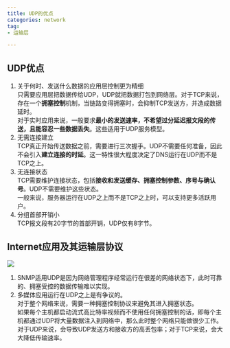 ```yaml
---
title: UDP的优点  
categories: network  
tag:    
- 运输层

---
```


## UDP优点
1. 关于何时、发送什么数据的应用层控制更为精细    
    只需要应用层把数据传给UDP，UDP就把数据打包到网络层。对于TCP来说，存在一个**拥塞控制**机制，当链路变得拥塞时，会抑制TCP发送方，并造成数据延时。  
    对于实时应用来说，一般要求**最小的发送速率，不希望过分延迟报文段的传送，且能容忍一些数据丢失**。这些适用于UDP服务模型。
2. 无需连接建立  
    TCP真正开始传送数据之前，需要进行三次握手。UDP不需要任何准备，因此不会引入**建立连接的时延**。这一特性很大程度决定了DNS运行在UDP而不是TCP之上。  
3. 无连接状态  
    TCP需要维护连接状态，包括**接收和发送缓存、拥塞控制参数、序号与确认号**。UDP不需要维护这些状态。  
    一般来说，服务器运行在UDP之上而不是TCP之上时，可以支持更多活跃用户。
4. 分组首部开销小  
    TCP报文段有20字节的首部开销，UDP仅有8字节。  
    
## Internet应用及其运输层协议
![](http://oda58fqub.bkt.clouddn.com/14944275392547.jpg)      

1. SNMP适用UDP是因为网络管理程序经常运行在很差的网络状态下，此时可靠的、拥塞受控的数据传输难以实现。
2. 多媒体应用运行在UDP之上是有争议的。  
    对于整个网络来说，需要一种拥塞控制协议来避免其进入拥塞状态。  
    如果每个主机都启动流式高比特率视频而不使用任何拥塞控制的话，即每个主机都通过UDP将大量数据注入到网络中，那么此时整个网络只能做很少工作。  
    对于UDP来说，会导致UDP发送方和接收方的高丢包率；对于TCP来说，会大大降低传输速率。



